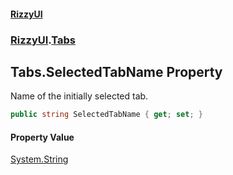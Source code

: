 #### [RizzyUI](index 'index')
### [RizzyUI](RizzyUI 'RizzyUI').[Tabs](RizzyUI.Tabs 'RizzyUI.Tabs')

## Tabs.SelectedTabName Property

Name of the initially selected tab.

```csharp
public string SelectedTabName { get; set; }
```

#### Property Value
[System.String](https://docs.microsoft.com/en-us/dotnet/api/System.String 'System.String')